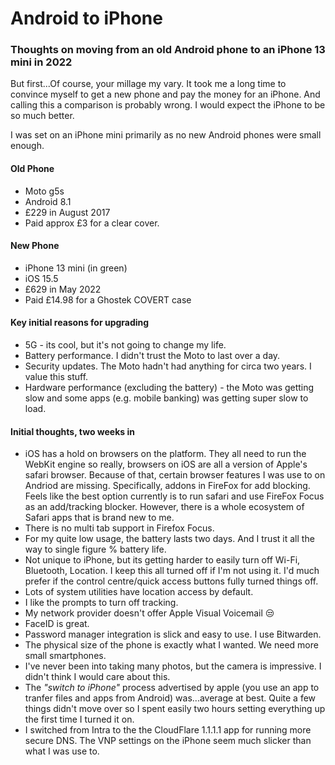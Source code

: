 # Android to iPhone
### Thoughts on moving from an old Android phone to an iPhone 13 mini in 2022

But first...Of course, your millage my vary. It took me a long time to convince myself to get a new phone and pay the money for an iPhone. And calling this a comparison is probably wrong. I would expect the iPhone to be so much better. 

I was set on an iPhone mini primarily as no new Android phones were small enough.

#### Old Phone
* Moto g5s
* Android 8.1
* £229 in August 2017
* Paid approx £3 for a clear cover.

#### New Phone
* iPhone 13 mini (in green)
* iOS 15.5
* £629 in May 2022
* Paid £14.98 for a Ghostek COVERT case

#### Key initial reasons for upgrading
* 5G - its cool, but it's not going to change my life.
* Battery performance. I didn't trust the Moto to last over a day. 
* Security updates. The Moto hadn't had anything for circa two years. I value this stuff.
* Hardware performance (excluding the battery) - the Moto was getting slow and some apps (e.g. mobile banking) was getting super slow to load.  

#### Initial thoughts, two weeks in
* iOS has a hold on browsers on the platform. They all need to run the WebKit engine so really, browsers on iOS are all a version of Apple's safari browser. Because of that, certain browser features I was use to on Andriod are missing. Specifically, addons in FireFox for add blocking. Feels like the best option currently is to run safari and use FireFox Focus as an add/tracking blocker. However, there is a whole ecosystem of Safari apps that is brand new to me.
* There is no multi tab support in Firefox Focus.
* For my quite low usage, the battery lasts two days. And I trust it all the way to single figure % battery life.
* Not unique to iPhone, but its getting harder to easily turn off Wi-Fi, Bluetooth, Location. I keep this all turned off if I'm not using it. I'd much prefer if the control centre/quick access buttons fully turned things off. 
* Lots of system utilities have location access by default. 
* I like the prompts to turn off tracking.
* My network provider doesn't offer Apple Visual Voicemail 😒
* FaceID is great.
* Password manager integration is slick and easy to use. I use Bitwarden.
* The physical size of the phone is exactly what I wanted. We need more small smartphones.
* I've never been into taking many photos, but the camera is impressive. I didn't think I would care about this. 
* The _"switch to iPhone"_ process advertised by apple (you use an app to tranfer files and apps from Android) was...average at best. Quite a few things didn't move over so I spent easily two hours setting everything up the first time I turned it on. 
* I switched from Intra to the the CloudFlare 1.1.1.1 app for running more secure DNS. The VNP settings on the iPhone seem much slicker than what I was use to.


